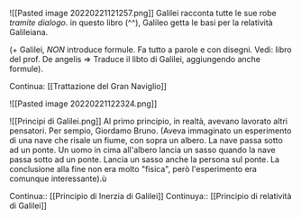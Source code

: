 ![[Pasted image 20220221121257.png]]
Galilei racconta tutte le sue robe _tramite dialogo_. 
in questo libro (^^), Galileo getta le basi per la relatività Galileiana. 

(+ Galilei, _NON_ introduce formule. Fa tutto a parole e con disegni. Vedi: libro del prof. De angelis => Traduce il libto di Galilei, aggiungendo anche formule).

Continua: [[Trattazione del Gran Naviglio]]

![[Pasted image 20220221122324.png]]

![[Principi di Galilei.png]]
Al primo principio, in realtà, avevano lavorato altri pensatori. Per sempio, Giordamo Bruno. (Aveva immaginato un esperimento di una nave che risale un fiume, con sopra un albero. La nave passa sotto ad un ponte. Un uomo in cima all'albero lancia un sasso quando la nave passa sotto ad un ponte. Lancia un sasso anche la persona sul ponte. La conclusione alla fine non era molto "fisica", però l'esperimento era comunque interessante).ù

Continua:: [[Principio di Inerzia di Galilei]]
Continuya:: [[Principio di relatività di Galilei]]